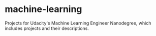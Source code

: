 # machine-learning
Projects for Udacity's Machine Learning Engineer Nanodegree, which includes projects and their descriptions.


